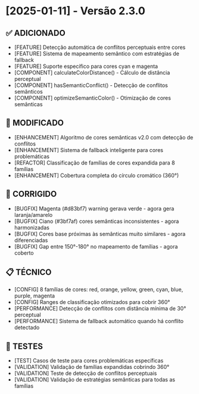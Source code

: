 # [2025-01-11] - Versão 2.3.0

## ✅ ADICIONADO
- [FEATURE] Detecção automática de conflitos perceptuais entre cores
- [FEATURE] Sistema de mapeamento semântico com estratégias de fallback
- [FEATURE] Suporte específico para cores cyan e magenta
- [COMPONENT] calculateColorDistance() - Cálculo de distância perceptual
- [COMPONENT] hasSemanticConflict() - Detecção de conflitos semânticos
- [COMPONENT] optimizeSemanticColor() - Otimização de cores semânticas

## 🔄 MODIFICADO
- [ENHANCEMENT] Algoritmo de cores semânticas v2.0 com detecção de conflitos
- [ENHANCEMENT] Sistema de fallback inteligente para cores problemáticas
- [REFACTOR] Classificação de famílias de cores expandida para 8 famílias
- [ENHANCEMENT] Cobertura completa do círculo cromático (360°)

## 🐛 CORRIGIDO
- [BUGFIX] Magenta (#d83bf7) warning gerava verde - agora gera laranja/amarelo
- [BUGFIX] Ciano (#3bf7af) cores semânticas inconsistentes - agora harmonizadas
- [BUGFIX] Cores base próximas às semânticas muito similares - agora diferenciadas
- [BUGFIX] Gap entre 150°-180° no mapeamento de famílias - agora coberto

## 📋 TÉCNICO
- [CONFIG] 8 famílias de cores: red, orange, yellow, green, cyan, blue, purple, magenta
- [CONFIG] Ranges de classificação otimizados para cobrir 360°
- [PERFORMANCE] Detecção de conflitos com distância mínima de 30° perceptual
- [PERFORMANCE] Sistema de fallback automático quando há conflito detectado

## 🧪 TESTES
- [TEST] Casos de teste para cores problemáticas específicas
- [VALIDATION] Validação de famílias expandidas cobrindo 360°
- [VALIDATION] Teste de detecção de conflitos perceptuais
- [VALIDATION] Validação de estratégias semânticas para todas as famílias